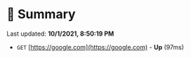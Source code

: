 # 📖 Summary
Last updated: **10/1/2021, 8:50:19 PM**

- `GET` [https://google.com](https://google.com) - **Up** (97ms)
